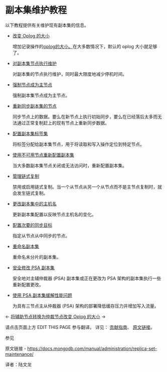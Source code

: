 # 副本集维护教程

以下教程提供有关维护现有副本集的信息。

- [改变 Oplog 的大小](https://www.mongodb.com/docs/manual/tutorial/change-oplog-size/)

  增加记录操作的[oplog的大小。](https://www.mongodb.com/docs/manual/reference/glossary/#std-term-oplog)在大多数情况下，默认的 oplog 大小就足够了。

- [对副本集节点执行维护](https://www.mongodb.com/docs/manual/tutorial/perform-maintence-on-replica-set-members/)

  对副本集的节点执行维护，同时最大限度地减少停机时间。

- [强制节点成为主节点](https://www.mongodb.com/docs/manual/tutorial/force-member-to-be-primary/)

  强制副本集节点成为主节点。

- [重新同步副本集的节点](https://www.mongodb.com/docs/manual/tutorial/resync-replica-set-member/)

  同步节点上的数据。要么在新节点上执行初始同步，要么在已经落后太多而无法通过正常复制赶上的现有节点上重新同步数据。

- [配置副本集标签集](https://www.mongodb.com/docs/manual/tutorial/configure-replica-set-tag-sets/)

  将标签分配给副本集节点，用于将读取和写入操作定位到特定节点。

- [使用不可用节点重新配置副本集](https://www.mongodb.com/docs/manual/tutorial/reconfigure-replica-set-with-unavailable-members/)

  当大多数副本集节点关闭或无法访问时，重新配置副本集。

- [管理链式复制](https://www.mongodb.com/docs/manual/tutorial/manage-chained-replication/)

  禁用或启用链式复制。当一个从节点从另一个从节点而不是主节点复制时，就会发生链式复制。

- [更改副本集中的主机名](https://www.mongodb.com/docs/manual/tutorial/change-hostnames-in-a-replica-set/)

  更新副本集配置以反映节点主机名的变化。

- [配置次要的同步目标](https://www.mongodb.com/docs/manual/tutorial/configure-replica-set-secondary-sync-target/)

  指定从节点从中同步的节点。

- [重命名副本集](https://www.mongodb.com/docs/manual/tutorial/rename-unsharded-replica-set/)

  重命名未分片的副本集。

- [安全修改 PSA 副本集](https://www.mongodb.com/docs/manual/tutorial/modify-psa-replica-set-safely/)

  安全地对主辅仲裁器 (PSA) 副本集或正在更改为 PSA 架构的副本集执行一些重新配置更改。

- [使用 PSA 副本集缓解性能问题](https://www.mongodb.com/docs/manual/tutorial/mitigate-psa-performance-issues/)

  为具有三节点主从仲裁器 (PSA) 架构的部署降低缓存压力并增加写入流量。

←  [将辅助节点转换为仲裁节点](https://www.mongodb.com/docs/manual/tutorial/convert-secondary-into-arbiter/)[改变 Oplog 的大小](https://www.mongodb.com/docs/manual/tutorial/change-oplog-size/) →

请点击页面上方 EDIT THIS PAGE 参与翻译。
详见：
[贡献指南]( https://github.com/whaleal/MongoDB-Manual-zh/blob/master/CONTRIBUTING.md )、
[原文链接](  https://docs.mongodb.com/manual/administration/replica-set-maintenance/  )。

 参见

原文链接 - https://docs.mongodb.com/manual/administration/replica-set-maintenance/ 

译者：陆文龙

